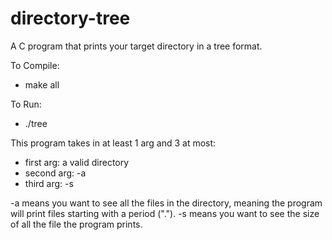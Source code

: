 # directory-tree
A C program that prints your target directory in a tree format.

To Compile:
- make all

To Run:
- ./tree <arg>

This program takes in at least 1 arg and 3 at most:
- first arg: a valid directory
- second arg: -a
- third arg: -s

-a means you want to see all the files in the directory, meaning the program will print files starting with a period (".").
-s means you want to see the size of all the file the program prints. 
